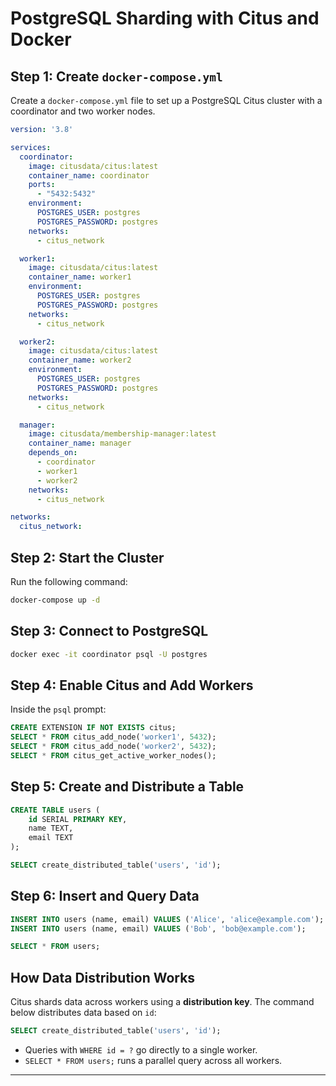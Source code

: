 # PostgreSQL Sharding with Citus and Docker

## Step 1: Create `docker-compose.yml`
Create a `docker-compose.yml` file to set up a PostgreSQL Citus cluster with a coordinator and two worker nodes.

```yaml
version: '3.8'

services:
  coordinator:
    image: citusdata/citus:latest
    container_name: coordinator
    ports:
      - "5432:5432"
    environment:
      POSTGRES_USER: postgres
      POSTGRES_PASSWORD: postgres
    networks:
      - citus_network

  worker1:
    image: citusdata/citus:latest
    container_name: worker1
    environment:
      POSTGRES_USER: postgres
      POSTGRES_PASSWORD: postgres
    networks:
      - citus_network

  worker2:
    image: citusdata/citus:latest
    container_name: worker2
    environment:
      POSTGRES_USER: postgres
      POSTGRES_PASSWORD: postgres
    networks:
      - citus_network

  manager:
    image: citusdata/membership-manager:latest
    container_name: manager
    depends_on:
      - coordinator
      - worker1
      - worker2
    networks:
      - citus_network

networks:
  citus_network:
```

## Step 2: Start the Cluster
Run the following command:
```sh
docker-compose up -d
```

## Step 3: Connect to PostgreSQL
```sh
docker exec -it coordinator psql -U postgres
```

## Step 4: Enable Citus and Add Workers
Inside the `psql` prompt:
```sql
CREATE EXTENSION IF NOT EXISTS citus;
SELECT * FROM citus_add_node('worker1', 5432);
SELECT * FROM citus_add_node('worker2', 5432);
SELECT * FROM citus_get_active_worker_nodes();
```

## Step 5: Create and Distribute a Table
```sql
CREATE TABLE users (
    id SERIAL PRIMARY KEY,
    name TEXT,
    email TEXT
);

SELECT create_distributed_table('users', 'id');
```

## Step 6: Insert and Query Data
```sql
INSERT INTO users (name, email) VALUES ('Alice', 'alice@example.com');
INSERT INTO users (name, email) VALUES ('Bob', 'bob@example.com');

SELECT * FROM users;
```

## How Data Distribution Works
Citus shards data across workers using a **distribution key**. The command below distributes data based on `id`:
```sql
SELECT create_distributed_table('users', 'id');
```
- Queries with `WHERE id = ?` go directly to a single worker.
- `SELECT * FROM users;` runs a parallel query across all workers.

---

